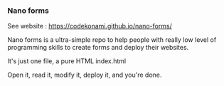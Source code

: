 ### Nano forms

See website : https://codekonami.github.io/nano-forms/

Nano forms is a ultra-simple repo to help people with really low level of programming skills to create forms and deploy their websites.

It's just one file, a pure HTML index.html

Open it, read it, modify it, deploy it, and you're done.
